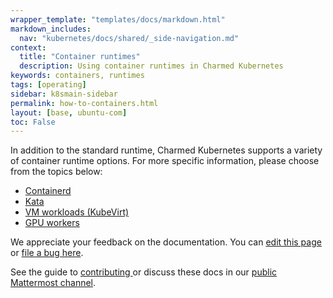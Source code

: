 ```yaml
---
wrapper_template: "templates/docs/markdown.html"
markdown_includes:
  nav: "kubernetes/docs/shared/_side-navigation.md"
context:
  title: "Container runtimes"
  description: Using container runtimes in Charmed Kubernetes
keywords: containers, runtimes
tags: [operating]
sidebar: k8smain-sidebar
permalink: how-to-containers.html
layout: [base, ubuntu-com]
toc: False
---
```


In addition to the standard runtime, Charmed Kubernetes supports a variety of container runtime options. For more specific information, please choose from the topics below:

- [Containerd](/kubernetes/docs/container-runtime)
- [Kata](/kubernetes/docs/kata)
- [VM workloads (KubeVirt)](/kubernetes/docs/kubevirt)
- [GPU workers](/kubernetes/docs/gpu-workers)


<!-- FEEDBACK -->
<div class="p-notification--information">
  <div class="p-notification__content">
    <p class="p-notification__message">We appreciate your feedback on the documentation. You can
    <a href="https://github.com/charmed-kubernetes/kubernetes-docs/edit/main/pages/k8s/how-to-containers.md" >edit this page</a>
    or
    <a href="https://github.com/charmed-kubernetes/kubernetes-docs/issues/new">file a bug here</a>.</p>
    <p>See the guide to <a href="/kubernetes/docs/how-to-contribute"> contributing </a> or discuss these docs in our <a href="https://chat.charmhub.io/charmhub/channels/kubernetes"> public Mattermost channel</a>.</p>
  </div>
</div>